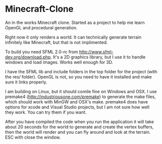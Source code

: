 Minecraft-Clone
===============

An in the works Minecraft clone. Started as a project to help me learn OpenGL and procedural generation.

Right now it only renders a world. It can technically generate terrain infinitely like Minecraft, but that is not implimented.

To build you need SFML 2.0-rc from http://www.sfml-dev.org/download.php. It's a 2D graphics library, but I use it to handle windows and load images. Works well enough for 3D.

I have the SFML lib and include folders in the top folder for the project (with the res/ folder). OpenGL is not, so you need to have it installed and make sure it links properly.

I am building on Linux, but it should comile fine on Windows and OSX. I use premake4 (http://industriousone.com/premake) to generate the make files, which should work with MinGW and OSX's make. premake4 does have options for xcode and Visual Studio projects, but I am not sure how well they work. You can try them if you want.

After you have compiled the code when you run the application it will take about 20 seconds for the world to generate and create the vertex buffers, then the world will render and you can fly around and look at the terrain. ESC with close the window.